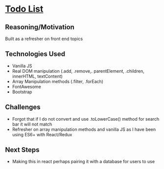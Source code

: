 # [Todo List](https://garrettyoung510.github.io/vanilla-todo/)

## Reasoning/Motivation

Built as a refresher on front end topics

## Technologies Used
* Vanilla JS 
* Real DOM manipulation (.add, .remove,. parentElement, .children, innerHTML, textContent)
* Array Manipulation methods (.filter, .forEach)
* FontAwesome 
* Bootstrap 

## Challenges

* Forgot that if I do not convert and use .toLowerCase() method for search bar it will not match
* Refresher on array manipulation methods and vanilla JS as I have been using ES6+ with React/Redux

## Next Steps

* Making this in react perhaps pairing it with a database for users to use
